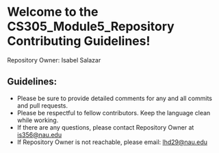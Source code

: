 # Welcome to the CS305_Module5_Repository Contributing Guidelines!
Repository Owner: Isabel Salazar

## Guidelines:
* Please be sure to provide detailed comments for any and all commits and pull requests. 
* Please be respectful to fellow contributors. Keep the language clean while working.
* If there are any questions, please contact Repository Owner at is356@nau.edu
* If Repository Owner is not reachable, please email: lhd29@nau.edu
